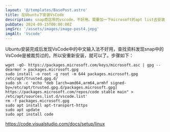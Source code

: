 ```yaml
---
layout: '@/templates/BasePost.astro'
title: 在Ubuntu下安装VsCode
description: snap商店带的vscode，不好用。需要加一下microsoft的apt list去安装
pubDate: 2024-09-15T00:00:00Z
imgSrc: '/assets/images/image-post4.jepg'
imgAlt: 'Vscode'
---
```


Ubuntu安装完成后发现VsCode中的中文输入法不好用，查找资料发现snap中的VsCode是被裁剪过的，所以安重新安装，就可以了。步骤如下：

```
wget -qO- https://packages.microsoft.com/keys/microsoft.asc | gpg --dearmor > packages.microsoft.gpg
sudo install -o root -g root -m 644 packages.microsoft.gpg /etc/apt/trusted.gpg.d/
sudo sh -c 'echo "deb [arch=amd64,arm64,armhf signed-by=/etc/apt/trusted.gpg.d/packages.microsoft.gpg] https://packages.microsoft.com/repos/code stable main" > /etc/apt/sources.list.d/vscode.list'
rm -f packages.microsoft.gpg
sudo apt install apt-transport-https
sudo apt update
sudo apt install code
```

https://code.visualstudio.com/docs/setup/linux